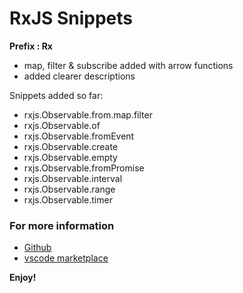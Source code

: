 # RxJS Snippets

**Prefix : Rx**

- map, filter & subscribe added with arrow functions
- added clearer descriptions

Snippets added so far:
- rxjs.Observable.from.map.filter
- rxjs.Observable.of
- rxjs.Observable.fromEvent
- rxjs.Observable.create
- rxjs.Observable.empty 
- rxjs.Observable.fromPromise
- rxjs.Observable.interval
- rxjs.Observable.range
- rxjs.Observable.timer

### For more information

* [Github](https://github.com/alanvivona/rxjs-snippets-vscode)
* [vscode marketplace](https://marketplace.visualstudio.com/items?itemName=alan-vivona.rxjssnippets)

**Enjoy!**